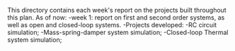 This directory contains each week's report on the projects built throughout this plan.
As of now:
  -week 1: report on first and second order systems, as well as open and closed-loop systems.
    -Projects developed:
      -RC circuit simulation;
      -Mass-spring-damper system simulation;
      -Closed-loop Thermal system simulation;
